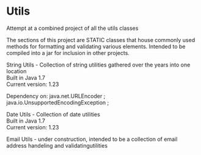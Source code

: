 # Utils
Attempt at a combined project of all the utils classes

The sections of this project are STATIC classes that house commonly used methods for formatting and validating various elements.
Intended to be compiled into a jar for inclusion in other projects.

String Utils - Collection of string utilities gathered over the years into one location <br>
  Built in Java 1.7 <br>
  Current version: 1.23<br>
  
  Dependency on: java.net.URLEncoder ;
	java.io.UnsupportedEncodingException ;
	
Date Utils - Collection of date utilities <br>
  Built in Java 1.7 <br>
  Current version: 1.23<br>
  
 
 Email Utils - under construction, intended to be a collection of email address handeling  and validatingutilities